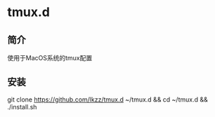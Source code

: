 # tmux.d

## 简介
使用于MacOS系统的tmux配置

## 安装
git clone https://github.com/lkzz/tmux.d ~/tmux.d && cd ~/tmux.d && ./install.sh

